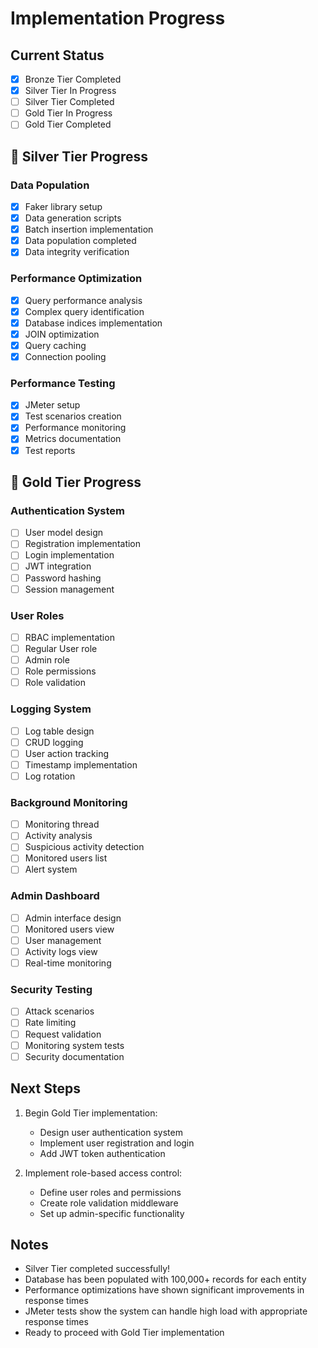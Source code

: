# Implementation Progress

## Current Status
- [x] Bronze Tier Completed
- [x] Silver Tier In Progress
- [ ] Silver Tier Completed
- [ ] Gold Tier In Progress
- [ ] Gold Tier Completed

## 🥈 Silver Tier Progress

### Data Population
- [x] Faker library setup
- [x] Data generation scripts
- [x] Batch insertion implementation
- [x] Data population completed
- [x] Data integrity verification

### Performance Optimization
- [x] Query performance analysis
- [x] Complex query identification
- [x] Database indices implementation
- [x] JOIN optimization
- [x] Query caching
- [x] Connection pooling

### Performance Testing
- [x] JMeter setup
- [x] Test scenarios creation
- [x] Performance monitoring
- [x] Metrics documentation
- [x] Test reports

## 🥇 Gold Tier Progress

### Authentication System
- [ ] User model design
- [ ] Registration implementation
- [ ] Login implementation
- [ ] JWT integration
- [ ] Password hashing
- [ ] Session management

### User Roles
- [ ] RBAC implementation
- [ ] Regular User role
- [ ] Admin role
- [ ] Role permissions
- [ ] Role validation

### Logging System
- [ ] Log table design
- [ ] CRUD logging
- [ ] User action tracking
- [ ] Timestamp implementation
- [ ] Log rotation

### Background Monitoring
- [ ] Monitoring thread
- [ ] Activity analysis
- [ ] Suspicious activity detection
- [ ] Monitored users list
- [ ] Alert system

### Admin Dashboard
- [ ] Admin interface design
- [ ] Monitored users view
- [ ] User management
- [ ] Activity logs view
- [ ] Real-time monitoring

### Security Testing
- [ ] Attack scenarios
- [ ] Rate limiting
- [ ] Request validation
- [ ] Monitoring system tests
- [ ] Security documentation

## Next Steps
1. Begin Gold Tier implementation:
   - Design user authentication system
   - Implement user registration and login
   - Add JWT token authentication

2. Implement role-based access control:
   - Define user roles and permissions
   - Create role validation middleware
   - Set up admin-specific functionality

## Notes
- Silver Tier completed successfully!
- Database has been populated with 100,000+ records for each entity
- Performance optimizations have shown significant improvements in response times
- JMeter tests show the system can handle high load with appropriate response times
- Ready to proceed with Gold Tier implementation 